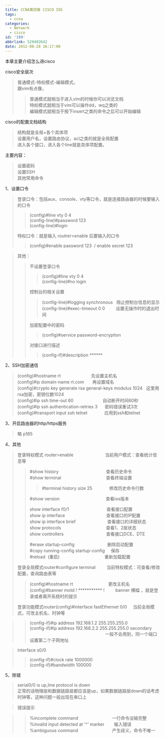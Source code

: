 ```yaml
---
title: CCNA第四章 CISCO IOS
tags:
  - ccna
categories:
  - Network
  - cisco
id: '199'
abbrlink: 529402642
date: 2012-08-28 16:17:00
---
```


本章主要介绍怎么进cisco  
  
cisco安全层次  

> 普通模式-特权模式-编辑模式。  
> 跟vim有点像，  
> 
> > 普通模式就相当于进入vim的时候你可以浏览文档  
> > 特权模式就相当于vim可以操作dd，wq之类的  
> > 编辑模式就相当于按下insert之类的命令之后可以开始编辑  

  
cisco的配置文档结构  

> 结构就是全局+各个具体项  
> 设置用户名，设置路由协议，acl之类的就是全局配置  
> 进入各个接口，进入各个line就是具体项配置。  

  
  
  
  
  
  
主要内容：  

> 设置密码  
> 设置SSH  
> 其他常用命令  

  
1、设置口令  

> 登录口令：包括aux、console、vty等口令，就是连接路由器的时候要输入的口令  
> 
> > (config)#line vty 0 4  
> > (config-line)#password 123  
> > (config-line)#login  
> 
> 特权口令：就是输入 routrer>enable 后要输入的口令  
> 
> > (config)#enable password 123  / enable secret 123  

> 其他：  
> 
> > 不设置登录口令  
> > 
> > > (config)#line vty 0 4  
> > > (config-line)#no login  
> > 
> > 控制台的相关设置  
> > 
> > > (config-line)#logging synchronous   阻止控制台信息的显示  
> > > (config-line)#exec-timeout 0 0         设置无操作时的退出时间  
> > 
> > 加密配置中的密码  
> > 
> > > (config)#service password-encryption  
> > 
> > 对接口进行描述  
> > 
> > > (config-if)#description \*\*\*\*\*\*  
> > >   

2、SSH加密通信  

> (config)#hostname rt                         先设置主机名  
> (config)#ip domain-name rt.com       再设置域名  
> (config)#crypto key generate rsa general-keys modulus 1024   这里用rsa加密，密钥位数1024  
> (config)#ip ssh time-out 60                        自动断开时间60秒  
> (config)#ip ssh authentication-retries 3      密码错误重试3次  
> (config)#transport input ssh telnet              应用到ssh和telnet  

  
3、开启路由器的http/https服务  

> 略 p185  

  
4、其他  

> 登录特权模式 router>enable                          当前用户模式：查看统计信息等  
> 
> > #show history                                       查看历史命令  
> > #show terminal                                     查看终端设置  
> > 
> > > #terminal history size 25              修改历史命令行数  
> > 
> > #show version                                      查看ios版本  
> >   
> > show interface f0/1                               查看接口配置  
> > show ip interface                                  查看接口的IP配置  
> > show ip interface brief                          查看接口的详细状态      
> > show protocols                                     查看1、2层状态  
> > show controllers                                   查看接口DCE、DTE      
> >   
> > #erase startup-config                           删除启动配置  
> > #copy running-config startup-config     保存  
> > #reload  (重启)                                     重新加载配置  
> >   
> 
> 登录全局模式router#configure terminal         当前特权模式：可查看/修改配置，查询路由表等  
> 
> > (config)#hostname rt                             更改主机名  
> > (config)#banner motd ! \*\*\*\*\*\*\*\*\*\*\* !         banner 横幅 ，就是登录或者离开系统时的提示  
> >   
> 
> 登录功能模式router(config)#interface fastEthernet 0/0     当前全局模式，可改主机名、时钟等

> > (config-if)#ip address 192.168.1.2 255.255.255.0  
> > (config-if)#ip address 192.168.2.2 255.255.255.0 secondary  
> >                                                               一般不会用到，同一个端口设置第二个子网地址  

  

> interface s0/0  
> 
> > (config-if)#clock rate 1000000  
> > (config-if)#bandwidth 100000
> 
>   

5、除错  

> serial0/0 is up,line protocol is down   
> 正常的话物理层和数据链路层都应该是up，如果数据链路层down的话考虑时钟等，这种问题一般出现在串口上  

  

> 错误提示  

> > %incomplete command                            一行命令没输完整  
> > %invalid input detected at '^' marker        输入错误  
> > %ambiguous command                            产生歧义，命令不唯一